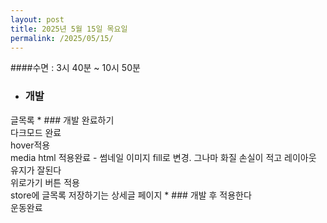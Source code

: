 ```yaml
---
layout: post
title: 2025년 5월 15일 목요일
permalink: /2025/05/15/
---
```

####수면 : 3시 40분 ~ 10시 50분<br/>
* ### 개발<br/>
글목록 * ### 개발 완료하기<br/>
다크모드 완료<br/>
hover적용<br/>
media html 적용완료 - 썸네일 이미지 fill로 변경. 그나마 화질 손실이 적고 레이아웃 유지가 잘된다<br/>
위로가기 버튼 적용<br/>
store에 글목록 저장하기는 상세글 페이지 * ### 개발 후 적용한다<br/>
운동완료